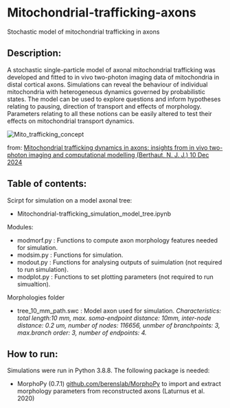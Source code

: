 # Mitochondrial-trafficking-axons
Stochastic model of mitochondrial trafficking in axons

## Description:

A stochastic single-particle model of axonal mitochondrial trafficking was developed and fitted to in vivo two-photon imaging data of mitochondria in distal cortical axons. Simulations can reveal the behaviour of individual mitochondria with heterogeneous dynamics governed by probabilistic states. The model can be used to explore questions and inform hypotheses relating to pausing, direction of transport
and effects of morphology. Parameters relating to all these notions can be easily altered to test their effects on mitochondrial transport dynamics.

![Mito_trafficking_concept](https://github.com/user-attachments/assets/83228ff9-4166-451b-95fd-eaa9030cfb0b)

from:
[Mitochondrial trafficking dynamics in axons: insights from in vivo two-photon imaging and computational modelling
(Berthaut, N. J. J.) 10 Dec 2024](https://research-information.bris.ac.uk/en/studentTheses/mitochondrial-trafficking-dynamics-in-axons)

## Table of contents: 


Scirpt for simulation on a model axonal tree:
- Mitochondrial-trafficking_simulation_model_tree.ipynb

Modules: 
- modmorf.py : Functions to compute axon morphology features needed for simulation.
- modsim.py : Functions for simulation.
- modout.py : Functions for analysing outputs of suimulation (not required to run simulation).
- modplot.py : Functions to set plotting parameters (not required to run simualtion).

Morphologies folder 
- tree_10_mm_path.swc : Model axon used for simulation. _Characteristics:
    total length:10 mm, max. soma-endpoint distance: 10mm, inter-node distance: 0.2 um, number of nodes: 116656, unmber of branchpoints: 3, max.branch order: 3, number of endpoints: 4._


## How to run:
Simulations were run in Python 3.8.8. The following package is needed: 
- MorphoPy (0.7.1) [github.com/berenslab/MorphoPy](https://github.com/berenslab/MorphoPy) to import and
extract morphology parameters from reconstructed axons (Laturnus et al. 2020)





